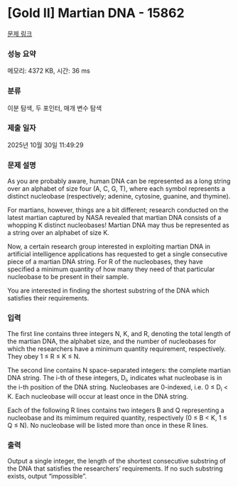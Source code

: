 # [Gold II] Martian DNA - 15862 

[문제 링크](https://www.acmicpc.net/problem/15862) 

### 성능 요약

메모리: 4372 KB, 시간: 36 ms

### 분류

이분 탐색, 두 포인터, 매개 변수 탐색

### 제출 일자

2025년 10월 30일 11:49:29

### 문제 설명

<p>As you are probably aware, human DNA can be represented as a long string over an alphabet of size four (A, C, G, T), where each symbol represents a distinct nucleobase (respectively; adenine, cytosine, guanine, and thymine).</p>

<p>For martians, however, things are a bit different; research conducted on the latest martian captured by NASA revealed that martian DNA consists of a whopping K distinct nucleobases! Martian DNA may thus be represented as a string over an alphabet of size K.</p>

<p>Now, a certain research group interested in exploiting martian DNA in artificial intelligence applications has requested to get a single consecutive piece of a martian DNA string. For R of the nucleobases, they have specified a minimum quantity of how many they need of that particular nucleobase to be present in their sample.</p>

<p>You are interested in finding the shortest substring of the DNA which satisfies their requirements.</p>

### 입력 

 <p>The first line contains three integers N, K, and R, denoting the total length of the martian DNA, the alphabet size, and the number of nucleobases for which the researchers have a minimum quantity requirement, respectively. They obey 1 ≤ R ≤ K ≤ N.</p>

<p>The second line contains N space-separated integers: the complete martian DNA string. The i-th of these integers, D<sub>i</sub>, indicates what nucleobase is in the i-th position of the DNA string. Nucleobases are 0-indexed, i.e. 0 ≤ D<sub>i</sub> < K. Each nucleobase will occur at least once in the DNA string.</p>

<p>Each of the following R lines contains two integers B and Q representing a nucleobase and its mimimum required quantity, respectively (0 ≤ B < K, 1 ≤ Q ≤ N). No nucleobase will be listed more than once in these R lines.</p>

### 출력 

 <p>Output a single integer, the length of the shortest consecutive substring of the DNA that satisfies the researchers’ requirements. If no such substring exists, output “impossible”.</p>

